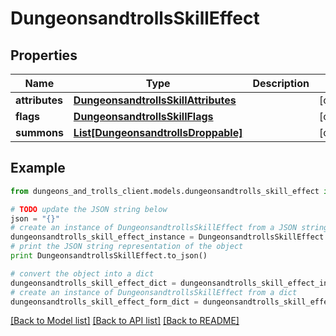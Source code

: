 # DungeonsandtrollsSkillEffect


## Properties
Name | Type | Description | Notes
------------ | ------------- | ------------- | -------------
**attributes** | [**DungeonsandtrollsSkillAttributes**](DungeonsandtrollsSkillAttributes.md) |  | [optional] 
**flags** | [**DungeonsandtrollsSkillFlags**](DungeonsandtrollsSkillFlags.md) |  | [optional] 
**summons** | [**List[DungeonsandtrollsDroppable]**](DungeonsandtrollsDroppable.md) |  | [optional] 

## Example

```python
from dungeons_and_trolls_client.models.dungeonsandtrolls_skill_effect import DungeonsandtrollsSkillEffect

# TODO update the JSON string below
json = "{}"
# create an instance of DungeonsandtrollsSkillEffect from a JSON string
dungeonsandtrolls_skill_effect_instance = DungeonsandtrollsSkillEffect.from_json(json)
# print the JSON string representation of the object
print DungeonsandtrollsSkillEffect.to_json()

# convert the object into a dict
dungeonsandtrolls_skill_effect_dict = dungeonsandtrolls_skill_effect_instance.to_dict()
# create an instance of DungeonsandtrollsSkillEffect from a dict
dungeonsandtrolls_skill_effect_form_dict = dungeonsandtrolls_skill_effect.from_dict(dungeonsandtrolls_skill_effect_dict)
```
[[Back to Model list]](../README.md#documentation-for-models) [[Back to API list]](../README.md#documentation-for-api-endpoints) [[Back to README]](../README.md)


